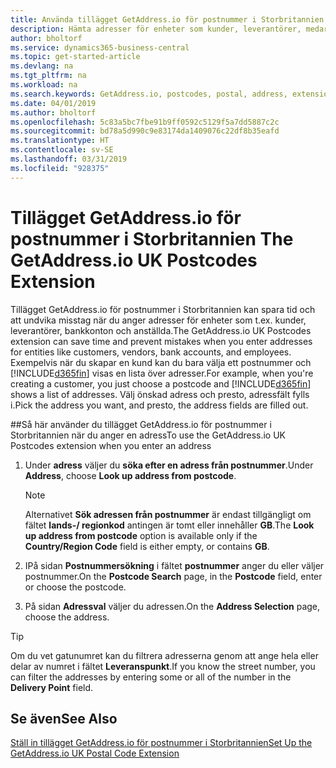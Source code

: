```yaml
---
title: Använda tillägget GetAddress.io för postnummer i Storbritannien | Microsoft Docs
description: Hämta adresser för enheter som kunder, leverantörer, medarbetare och banker i Storbritannien från tjänsten GetAddress.io.
author: bholtorf
ms.service: dynamics365-business-central
ms.topic: get-started-article
ms.devlang: na
ms.tgt_pltfrm: na
ms.workload: na
ms.search.keywords: GetAddress.io, postcodes, postal, address, extension
ms.date: 04/01/2019
ms.author: bholtorf
ms.openlocfilehash: 5c83a5bc7fbe91b9ff0592c5129f5a7dd5887c2c
ms.sourcegitcommit: bd78a5d990c9e83174da1409076c22df8b35eafd
ms.translationtype: HT
ms.contentlocale: sv-SE
ms.lasthandoff: 03/31/2019
ms.locfileid: "928375"
---
```

# <a name="the-getaddressio-uk-postcodes-extension"></a><span data-ttu-id="64ece-103">Tillägget GetAddress.io för postnummer i Storbritannien </span><span class="sxs-lookup"><span data-stu-id="64ece-103">The GetAddress.io UK Postcodes Extension</span></span>
<span data-ttu-id="64ece-104">Tillägget GetAddress.io för postnummer i Storbritannien kan spara tid och att undvika misstag när du anger adresser för enheter som t.ex. kunder, leverantörer, bankkonton och anställda.</span><span class="sxs-lookup"><span data-stu-id="64ece-104">The GetAddress.io UK Postcodes extension can save time and prevent mistakes when you enter addresses for entities like customers, vendors, bank accounts, and employees.</span></span> <span data-ttu-id="64ece-105">Exempelvis när du skapar en kund kan du bara välja ett postnummer och [!INCLUDE[d365fin](includes/d365fin_md.md)] visas en lista över adresser.</span><span class="sxs-lookup"><span data-stu-id="64ece-105">For example, when you're creating a customer, you just choose a postcode and [!INCLUDE[d365fin](includes/d365fin_md.md)] shows a list of addresses.</span></span> <span data-ttu-id="64ece-106">Välj önskad adress och presto, adressfält fylls i.</span><span class="sxs-lookup"><span data-stu-id="64ece-106">Pick the address you want, and presto, the address fields are filled out.</span></span>  

##<a name="to-use-the-getaddressio-uk-postcodes-extension-when-you-enter-an-address"></a><span data-ttu-id="64ece-107">Så här använder du tillägget GetAddress.io för postnummer i Storbritannien när du anger en adress</span><span class="sxs-lookup"><span data-stu-id="64ece-107">To use the GetAddress.io UK Postcodes extension when you enter an address</span></span>
1. <span data-ttu-id="64ece-108">Under **adress** väljer du **söka efter en adress från postnummer**.</span><span class="sxs-lookup"><span data-stu-id="64ece-108">Under **Address**, choose **Look up address from postcode**.</span></span>  

    > [!NOTE]  
    >   <span data-ttu-id="64ece-109">Alternativet **Sök adressen från postnummer** är endast tillgängligt om fältet **lands-/ regionkod** antingen är tomt eller innehåller **GB**.</span><span class="sxs-lookup"><span data-stu-id="64ece-109">The **Look up address from postcode** option is available only if the **Country/Region Code** field is either empty, or contains **GB**.</span></span>
2. <span data-ttu-id="64ece-110">IPå sidan **Postnummersökning** i fältet **postnummer** anger du eller väljer postnummer.</span><span class="sxs-lookup"><span data-stu-id="64ece-110">On the **Postcode Search** page, in the **Postcode** field, enter or choose the postcode.</span></span>  
3. <span data-ttu-id="64ece-111">På sidan **Adressval** väljer du adressen.</span><span class="sxs-lookup"><span data-stu-id="64ece-111">On the **Address Selection** page, choose the address.</span></span>  

> [!TIP]  
>   <span data-ttu-id="64ece-112">Om du vet gatunumret kan du filtrera adresserna genom att ange hela eller delar av numret i fältet **Leveranspunkt**.</span><span class="sxs-lookup"><span data-stu-id="64ece-112">If you know the street number, you can filter the addresses by entering some or all of the number in the **Delivery Point** field.</span></span>


## <a name="see-also"></a><span data-ttu-id="64ece-113">Se även</span><span class="sxs-lookup"><span data-stu-id="64ece-113">See Also</span></span>
[<span data-ttu-id="64ece-114">Ställ in tillägget GetAddress.io för postnummer i Storbritannien</span><span class="sxs-lookup"><span data-stu-id="64ece-114">Set Up the GetAddress.io UK Postal Code Extension</span></span>](LocalFunctionality/UnitedKingdom/uk-setup-postal-code-service.md)
